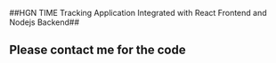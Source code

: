 ##HGN TIME Tracking Application Integrated with React Frontend and Nodejs Backend##
## Please contact me for the code ##
